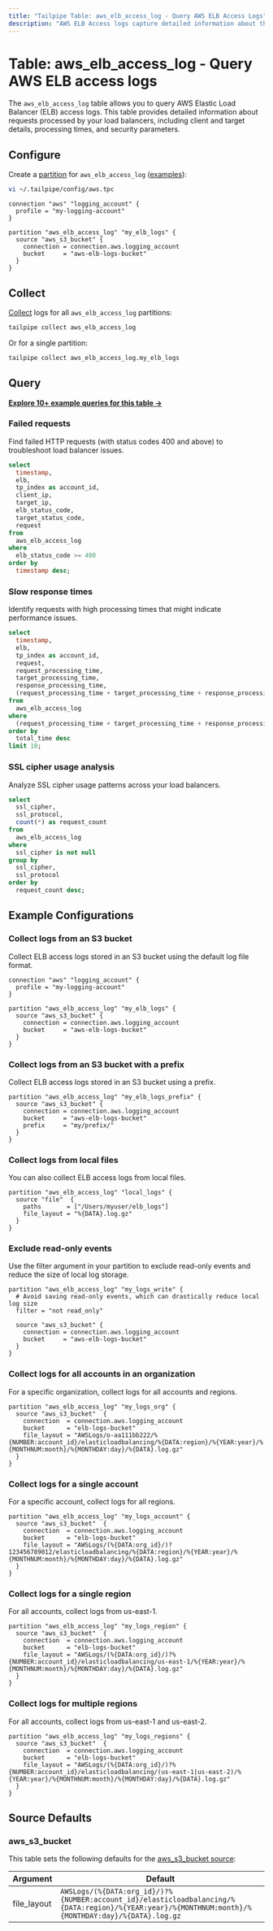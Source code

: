 ```yaml
---
title: "Tailpipe Table: aws_elb_access_log - Query AWS ELB Access Logs"
description: "AWS ELB Access logs capture detailed information about the requests that are processed by an Elastic Load Balancer. This table provides a structured representation of the log data, including request and response details, client and target information, processing times, and security parameters."
---
```


# Table: aws_elb_access_log - Query AWS ELB access logs

The `aws_elb_access_log` table allows you to query AWS Elastic Load Balancer (ELB) access logs. This table provides detailed information about requests processed by your load balancers, including client and target details, processing times, and security parameters.

## Configure

Create a [partition](https://tailpipe.io/docs/manage/partition) for `aws_elb_access_log` ([examples](https://hub.tailpipe.io/plugins/turbot/aws/tables/aws_elb_access_log#example-configurations)):

```sh
vi ~/.tailpipe/config/aws.tpc
```

```hcl
connection "aws" "logging_account" {
  profile = "my-logging-account"
}

partition "aws_elb_access_log" "my_elb_logs" {
  source "aws_s3_bucket" {
    connection = connection.aws.logging_account
    bucket     = "aws-elb-logs-bucket"
  }
}
```

## Collect

[Collect](https://tailpipe.io/docs/manage/collection) logs for all `aws_elb_access_log` partitions:

```sh
tailpipe collect aws_elb_access_log
```

Or for a single partition:

```sh
tailpipe collect aws_elb_access_log.my_elb_logs
```

## Query

**[Explore 10+ example queries for this table →](https://hub.tailpipe.io/plugins/turbot/aws/queries/aws_elb_access_log)**

### Failed requests

Find failed HTTP requests (with status codes 400 and above) to troubleshoot load balancer issues.

```sql
select
  timestamp,
  elb,
  tp_index as account_id,
  client_ip,
  target_ip,
  elb_status_code,
  target_status_code,
  request
from
  aws_elb_access_log
where
  elb_status_code >= 400
order by
  timestamp desc;
```

### Slow response times

Identify requests with high processing times that might indicate performance issues.

```sql
select
  timestamp,
  elb,
  tp_index as account_id,
  request,
  request_processing_time,
  target_processing_time,
  response_processing_time,
  (request_processing_time + target_processing_time + response_processing_time) as total_time
from
  aws_elb_access_log
where
  (request_processing_time + target_processing_time + response_processing_time) > 1
order by
  total_time desc
limit 10;
```

### SSL cipher usage analysis

Analyze SSL cipher usage patterns across your load balancers.

```sql
select
  ssl_cipher,
  ssl_protocol,
  count(*) as request_count
from
  aws_elb_access_log
where
  ssl_cipher is not null
group by
  ssl_cipher,
  ssl_protocol
order by
  request_count desc;
```

## Example Configurations

### Collect logs from an S3 bucket

Collect ELB access logs stored in an S3 bucket using the default log file format.

```hcl
connection "aws" "logging_account" {
  profile = "my-logging-account"
}

partition "aws_elb_access_log" "my_elb_logs" {
  source "aws_s3_bucket" {
    connection = connection.aws.logging_account
    bucket     = "aws-elb-logs-bucket"
  }
}
```

### Collect logs from an S3 bucket with a prefix

Collect ELB access logs stored in an S3 bucket using a prefix.

```hcl
partition "aws_elb_access_log" "my_elb_logs_prefix" {
  source "aws_s3_bucket" {
    connection = connection.aws.logging_account
    bucket     = "aws-elb-logs-bucket"
    prefix     = "my/prefix/"
  }
}
```

### Collect logs from local files

You can also collect ELB access logs from local files.

```hcl
partition "aws_elb_access_log" "local_logs" {
  source "file"  {
    paths       = ["/Users/myuser/elb_logs"]
    file_layout = "%{DATA}.log.gz"
  }
}
```

### Exclude read-only events

Use the filter argument in your partition to exclude read-only events and reduce the size of local log storage.

```hcl
partition "aws_elb_access_log" "my_logs_write" {
  # Avoid saving read-only events, which can drastically reduce local log size
  filter = "not read_only"

  source "aws_s3_bucket" {
    connection = connection.aws.logging_account
    bucket     = "aws-elb-logs-bucket"
  }
}
```

### Collect logs for all accounts in an organization

For a specific organization, collect logs for all accounts and regions.

```hcl
partition "aws_elb_access_log" "my_logs_org" {
  source "aws_s3_bucket"  {
    connection  = connection.aws.logging_account
    bucket      = "elb-logs-bucket"
    file_layout = "AWSLogs/o-aa111bb222/%{NUMBER:account_id}/elasticloadbalancing/%{DATA:region}/%{YEAR:year}/%{MONTHNUM:month}/%{MONTHDAY:day}/%{DATA}.log.gz"
  }
}
```

### Collect logs for a single account


For a specific account, collect logs for all regions.

```hcl
partition "aws_elb_access_log" "my_logs_account" {
  source "aws_s3_bucket"  {
    connection  = connection.aws.logging_account
    bucket      = "elb-logs-bucket"
    file_layout = "AWSLogs/(%{DATA:org_id}/)?123456789012/elasticloadbalancing/%{DATA:region}/%{YEAR:year}/%{MONTHNUM:month}/%{MONTHDAY:day}/%{DATA}.log.gz"
  }
}
```

### Collect logs for a single region

For all accounts, collect logs from us-east-1.

```hcl
partition "aws_elb_access_log" "my_logs_region" {
  source "aws_s3_bucket"  {
    connection  = connection.aws.logging_account
    bucket      = "elb-logs-bucket"
    file_layout = "AWSLogs/(%{DATA:org_id}/)?%{NUMBER:account_id}/elasticloadbalancing/us-east-1/%{YEAR:year}/%{MONTHNUM:month}/%{MONTHDAY:day}/%{DATA}.log.gz"
  }
}
```

### Collect logs for multiple regions

For all accounts, collect logs from us-east-1 and us-east-2.

```hcl
partition "aws_elb_access_log" "my_logs_regions" {
  source "aws_s3_bucket"  {
    connection  = connection.aws.logging_account
    bucket      = "elb-logs-bucket"
    file_layout = "AWSLogs/(%{DATA:org_id}/)?%{NUMBER:account_id}/elasticloadbalancing/(us-east-1|us-east-2)/%{YEAR:year}/%{MONTHNUM:month}/%{MONTHDAY:day}/%{DATA}.log.gz"
  }
}
```

## Source Defaults

### aws_s3_bucket

This table sets the following defaults for the [aws_s3_bucket source](https://hub.tailpipe.io/plugins/turbot/aws/sources/aws_s3_bucket#arguments):

| Argument      | Default |
|--------------|---------|
| file_layout  | `AWSLogs/(%{DATA:org_id}/)?%{NUMBER:account_id}/elasticloadbalancing/%{DATA:region}/%{YEAR:year}/%{MONTHNUM:month}/%{MONTHDAY:day}/%{DATA}.log.gz` |